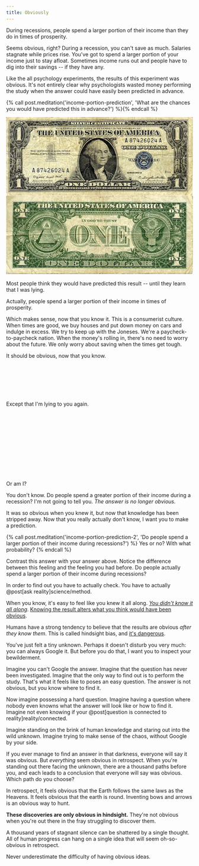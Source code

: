 ```yaml
---
title: Obviously
---
```

During recessions, people spend a larger portion of their income than they do in times of prosperity.

Seems obvious, right? During a recession, you can't save as much. Salaries stagnate while prices rise. You've got to spend a larger portion of your income just to stay afloat. Sometimes income runs out and people have to dig into their savings -- if they have any.

Like the all psychology experiments, the results of this experiment was obvious. It's not entirely clear why psychologists wasted money performing the study when the answer could have easily been predicted in advance.

{% call post.meditation('income-portion-prediction', 'What are the chances you would have predicted this in advance?') %}{% endcall %}

![Dollar](/images/dollar.jpg)

Most people think they would have predicted this result -- until they learn that I was lying.

Actually, people spend a larger portion of their income in times of prosperity.

Which makes sense, now that you know it. This is a consumerist culture. When times are good, we buy houses and put down money on cars and indulge in excess. We try to keep up with the Joneses. We're a paycheck-to-paycheck nation. When the money's rolling in, there's no need to worry about the future. We only worry about saving when the times get tough.

It should be obvious, now that you know.

<br/>
<br/>
<br/>
<br/>
<br/>

Except that I'm lying to you again.

<br/>
<br/>
<br/>
<br/>
<br/>
<br/>
<br/>
<br/>
<br/>
<br/>

Or am I?

You don't know. Do people spend a greater portion of their income during a recession? I'm not going to tell you. *The answer is no longer obvious.*

It was so obvious when you knew it, but now that knowledge has been stripped away. Now that you really actually don't know, I want you to make a prediction.

{% call post.meditation('income-portion-prediction-2', 'Do people spend a larger portion of their income during recessions?') %}
Yes or no? With what probability?
{% endcall %}

Contrast this answer with your answer above. Notice the difference between this feeling and the feeling you had before. Do people actually spend a larger portion of their income during recessions?

In order to find out you have to actually check. You have to actually @post[ask reality]science/method.

When you know, it's easy to feel like you knew it all along. [*You didn't know it all along*](http://csml.som.ohio-state.edu/Music829C/hindsight.bias.html). [Knowing the result alters what you think would have been obvious](http://lesswrong.com/lw/il/hindsight_bias/).

Humans have a strong tendency to believe that the results are obvious *after they know them*. This is called hindsight bias, and [it's dangerous](http://lesswrong.com/lw/im/hindsight_devalues_science/).

You've just felt a tiny unknown. Perhaps it doesn't disturb you very much: you can always Google it. But before you do that, I want you to inspect your bewilderment.

Imagine you can't Google the answer. Imagine that the question has never been investigated. Imagine that the only way to find out is to perform the study. That's what it feels like to poses an easy question. The answer is not obvious, but you know where to find it.

Now imagine possessing a hard question. Imagine having a question where nobody even knowns what the answer will look like or how to find it. Imagine not even knowing if your @post[question is connected to reality]reality/connected.

Imagine standing on the brink of human knowledge and staring out into the wild unknown. Imagine trying to make sense of the chaos, without Google by your side.

If you ever manage to find an answer in that darkness, everyone will say it was obvious. But *everything* seem obvious in retrospect. When you're standing out there facing the unknown, there are a thousand paths before you, and each leads to a conclusion that everyone will say was obvious. Which path do you choose?

In retrospect, it feels obvious that the Earth follows the same laws as the Heavens. It feels obvious that the earth is round. Inventing bows and arrows is an obvious way to hunt.

__These discoveries are only obvious in hindsight.__ They're not obvious when you're out there in the fray struggling to discover them.

A thousand years of stagnant silence can be shattered by a single thought. All of human progress can hang on a single idea that will seem oh-so-obvious in retrospect.

Never underestimate the difficulty of having obvious ideas.
